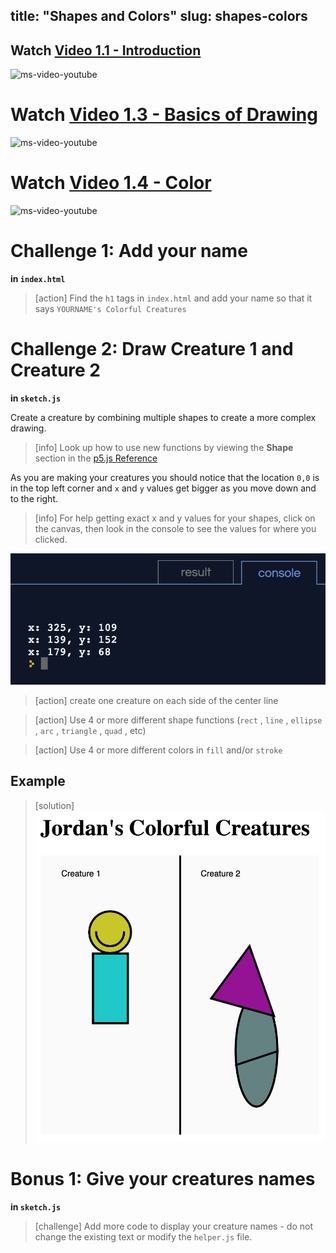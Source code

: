 
title: "Shapes and Colors"
slug: shapes-colors
---

## Watch [Video 1.1 - Introduction](https://www.youtube.com/watch?v=8j0UDiN7my4&list=PLRqwX-V7Uu6Zy51Q-x9tMWIv9cueOFTFA&index=1)

![ms-video-youtube](https://www.youtube.com/watch?v=8j0UDiN7my4&list=PLRqwX-V7Uu6Zy51Q-x9tMWIv9cueOFTFA&index=1)

# Watch [Video 1.3 - Basics of Drawing](https://www.youtube.com/watch?v=D1ELEeIs0j8&list=PLRqwX-V7Uu6Zy51Q-x9tMWIv9cueOFTFA&index=3)

![ms-video-youtube](https://www.youtube.com/watch?v=D1ELEeIs0j8&list=PLRqwX-V7Uu6Zy51Q-x9tMWIv9cueOFTFA&index=3)

# Watch [Video 1.4 - Color](https://www.youtube.com/watch?v=9mucjcrhFcM&list=PLRqwX-V7Uu6Zy51Q-x9tMWIv9cueOFTFA&index=4)

![ms-video-youtube](https://www.youtube.com/watch?v=9mucjcrhFcM&list=PLRqwX-V7Uu6Zy51Q-x9tMWIv9cueOFTFA&index=4)


# Challenge 1: Add your name

**in `index.html`**

> [action]
> Find the `h1` tags in `index.html` and add your name so that it says `YOURNAME's Colorful Creatures`
>

# Challenge 2: Draw Creature 1 and Creature 2

**in `sketch.js`**

Create a creature by combining multiple shapes to create a more complex drawing.

> [info]
> Look up how to use new functions by viewing the **Shape** section in the [p5.js Reference](https://p5js.org/reference/)
>

As you are making your creatures you should notice that the location `0,0` is in the top left corner and `x` and `y` values get bigger as you move down and to the right.

> [info]
> For help getting exact x and y values for your shapes, click on the canvas, then look in the console to see the values for where you clicked.
>

![getting x y values](assets/get_x_y_values.png "Get x and y values in the console")

> [action]
> create one creature on each side of the center line
>

<!--  -->

> [action]
> Use 4 or more different shape functions (`rect` , `line` , `ellipse` , `arc` , `triangle` , `quad` , etc)
>

<!--  -->

> [action]
> Use 4 or more different colors in `fill` and/or `stroke`
>

## Example

> [solution]
> ![example creatures](assets/example.png "example creatures")
>

# Bonus 1: Give your creatures names

**in `sketch.js`**

> [challenge]
> Add more code to display your creature names - do not change the existing text or modify the `helper.js` file.
>

